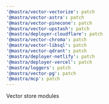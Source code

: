 ```yaml
---
'@mastra/vector-vectorize': patch
'@mastra/vector-astra': patch
'@mastra/vector-pinecone': patch
'@mastra/vector-upstash': patch
'@mastra/deployer-cloudflare': patch
'@mastra/vector-chroma': patch
'@mastra/vector-libsql': patch
'@mastra/vector-qdrant': patch
'@mastra/deployer-netlify': patch
'@mastra/deployer-vercel': patch
'@mastra/loggers': patch
'@mastra/vector-pg': patch
'@mastra/mcp': patch
---
```


Vector store modules
